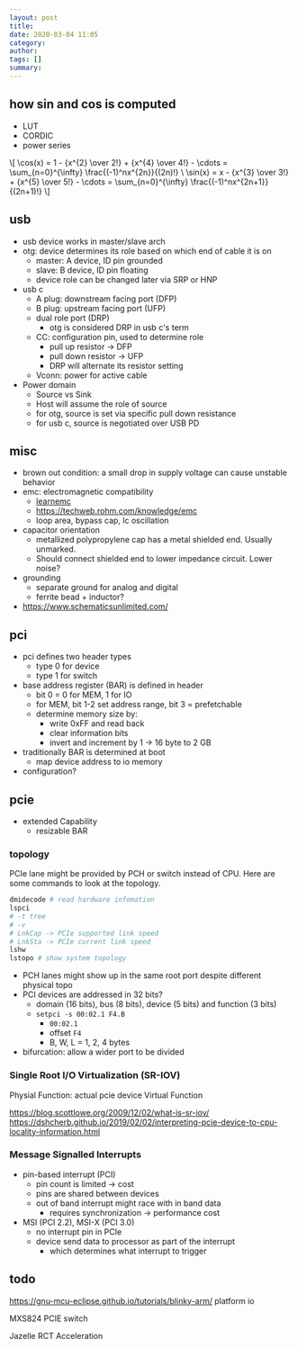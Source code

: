 ```yaml
---
layout: post
title:
date: 2020-03-04 11:05
category:
author:
tags: []
summary:
---
```


## how sin and cos is computed

- LUT
- CORDIC
- power series

\\[
\cos(x) = 1 - {x^{2} \over 2!} + {x^{4} \over 4!} - \cdots = \sum_{n=0}^{\infty} \frac{(-1)^nx^{2n}}{(2n)!} \\
\sin(x) = x - {x^{3} \over 3!} + {x^{5} \over 5!} - \cdots = \sum_{n=0}^{\infty} \frac{(-1)^nx^{2n+1}}{(2n+1)!}
\\]

## usb

- usb device works in master/slave arch
- otg: device determines its role based on which end of cable it is on
  - master: A device, ID pin grounded
  - slave: B device, ID pin floating
  - device role can be changed later via SRP or HNP
- usb c
  - A plug: downstream facing port (DFP)
  - B plug: upstream facing port (UFP)
  - dual role port (DRP)
    - otg is considered DRP in usb c's term
  - CC: configuration pin, used to determine role
    - pull up resistor -> DFP
    - pull down resistor -> UFP
    - DRP will alternate its resistor setting
  - Vconn: power for active cable
- Power domain
  - Source vs Sink
  - Host will assume the role of source
  - for otg, source is set via specific pull down resistance
  - for usb c, source is negotiated over USB PD

## misc

- brown out condition: a small drop in supply voltage can cause unstable behavior
- emc: electromagnetic compatibility
  - [learnemc](https://learnemc.com/the-most-important-emc-design-guidelines)
  - https://techweb.rohm.com/knowledge/emc
  - loop area, bypass cap, lc oscillation
- capacitor orientation
  - metallized polypropylene cap has a metal shielded end. Usually unmarked.
  - Should connect shielded end to lower impedance circuit. Lower noise?
- grounding
  - separate ground for analog and digital
  - ferrite bead + inductor?
- https://www.schematicsunlimited.com/

## pci

- pci defines two header types
  - type 0 for device
  - type 1 for switch
- base address register (BAR) is defined in header
  - bit 0 = 0 for MEM, 1 for IO
  - for MEM, bit 1-2 set address range, bit 3 = prefetchable
  - determine memory size by:
    - write 0xFF and read back
    - clear information bits
    - invert and increment by 1 -> 16 byte to 2 GB
- traditionally BAR is determined at boot
  - map device address to io memory
- configuration?

## pcie

- extended Capability
  - resizable BAR

### topology

PCIe lane might be provided by PCH or switch instead of CPU.
Here are some commands to look at the topology.

```bash
dmidecode # read hardware infomation
lspci
# -t tree
# -v
# LnkCap -> PCIe supported link speed
# LnkSta -> PCIe current link speed
lshw
lstopo # show system topology
```

- PCH lanes might show up in the same root port despite different physical topo
- PCI devices are addressed in 32 bits?
  - domain (16 bits), bus (8 bits), device (5 bits) and function (3 bits)
  - `setpci -s 00:02.1 F4.B`
    - `00:02.1`
    - offset `F4`
    - B, W, L = 1, 2, 4 bytes
- bifurcation: allow a wider port to be divided

### Single Root I/O Virtualization (SR-IOV)

Physial Function: actual pcie device
Virtual Function

https://blog.scottlowe.org/2009/12/02/what-is-sr-iov/
https://dshcherb.github.io/2019/02/02/interpreting-pcie-device-to-cpu-locality-information.html

### Message Signalled Interrupts

- pin-based interrupt (PCI)
  - pin count is limited -> cost
  - pins are shared between devices
  - out of band interrupt might race with in band data
    - requires synchronization -> performance cost
- MSI (PCI 2.2), MSI-X (PCI 3.0)
  - no interrupt pin in PCIe
  - device send data to processor as part of the interrupt
    - which determines what interrupt to trigger

## todo

https://gnu-mcu-eclipse.github.io/tutorials/blinky-arm/
platform io

MXS824 PCIE switch

Jazelle RCT Acceleration 

